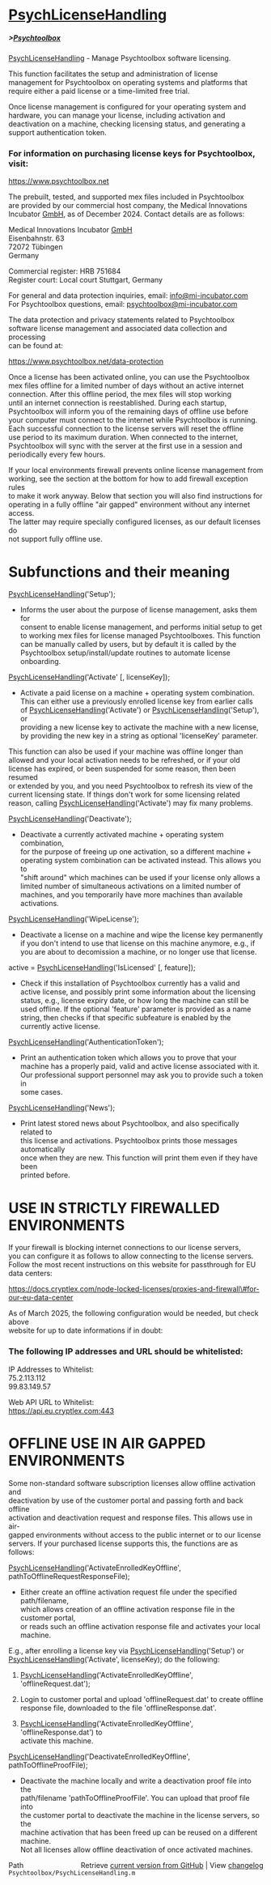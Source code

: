 # [PsychLicenseHandling](PsychLicenseHandling)
##### >[Psychtoolbox](Psychtoolbox)

[PsychLicenseHandling](PsychLicenseHandling) - Manage Psychtoolbox software licensing.  
  
This function facilitates the setup and administration of license  
management for Psychtoolbox on operating systems and platforms that  
require either a paid license or a time-limited free trial.  
  
Once license management is configured for your operating system and  
hardware, you can manage your license, including activation and  
deactivation on a machine, checking licensing status, and generating a  
support authentication token.  
  
### For information on purchasing license keys for Psychtoolbox, visit:  
  
https://www.psychtoolbox.net  
  
The prebuilt, tested, and supported mex files included in Psychtoolbox  
are provided by our commercial host company, the Medical Innovations  
Incubator [GmbH](GmbH), as of December 2024. Contact details are as follows:  
  
Medical Innovations Incubator [GmbH](GmbH)  
Eisenbahnstr. 63  
72072 Tübingen  
Germany  
  
Commercial register: HRB 751684  
Register court: Local court Stuttgart, Germany  
  
For general and data protection inquiries, email: info@mi-incubator.com  
For Psychtoolbox questions, email: psychtoolbox@mi-incubator.com  
  
The data protection and privacy statements related to Psychtoolbox  
software license management and associated data collection and processing  
can be found at:  
  
https://www.psychtoolbox.net/data-protection  
  
Once a license has been activated online, you can use the Psychtoolbox  
mex files offline for a limited number of days without an active internet  
connection. After this offline period, the mex files will stop working  
until an internet connection is reestablished. During each startup,  
Psychtoolbox will inform you of the remaining days of offline use before  
your computer must connect to the internet while Psychtoolbox is running.  
Each successful connection to the license servers will reset the offline  
use period to its maximum duration. When connected to the internet,  
Psychtoolbox will sync with the server at the first use in a session and  
periodically every few hours.  
  
If your local environments firewall prevents online license management from  
working, see the section at the bottom for how to add firewall exception rules  
to make it work anyway. Below that section you will also find instructions for  
operating in a fully offline "air gapped" environment without any internet access.  
The latter may require specially configured licenses, as our default licenses do  
not support fully offline use.  
  
# Subfunctions and their meaning  
  
[PsychLicenseHandling](PsychLicenseHandling)('Setup');  
- Informs the user about the purpose of license management, asks them for  
consent to enable license management, and performs initial setup to get  
to working mex files for license managed Psychtoolboxes. This function  
can be manually called by users, but by default it is called by the  
Psychtoolbox setup/install/update routines to automate license onboarding.  
  
[PsychLicenseHandling](PsychLicenseHandling)('Activate' [, licenseKey]);  
- Activate a paid license on a machine + operating system combination.  
This can either use a previously enrolled license key from earlier calls  
of [PsychLicenseHandling](PsychLicenseHandling)('Activate') or [PsychLicenseHandling](PsychLicenseHandling)('Setup'), or  
providing a new license key to activate the machine with a new license,  
by providing the new key in a string as optional 'licenseKey' parameter.  
  
This function can also be used if your machine was offline longer than  
allowed and your local activation needs to be refreshed, or if your old  
license has expired, or been suspended for some reason, then been resumed  
or extended by you, and you need Psychtoolbox to refresh its view of the  
current licensing state. If things don't work for some licensing related  
reason, calling [PsychLicenseHandling](PsychLicenseHandling)('Activate') may fix many problems.  
  
[PsychLicenseHandling](PsychLicenseHandling)('Deactivate');  
- Deactivate a currently activated machine + operating system combination,  
for the purpose of freeing up one activation, so a different machine +  
operating system combination can be activated instead. This allows you to  
"shift around" which machines can be used if your license only allows a  
limited number of simultaneous activations on a limited number of  
machines, and you temporarily have more machines than available  
activations.  
  
[PsychLicenseHandling](PsychLicenseHandling)('WipeLicense');  
- Deactivate a license on a machine and wipe the license key permanently  
if you don't intend to use that license on this machine anymore, e.g., if  
you are about to decomission a machine, or no longer use that license.  
  
active = [PsychLicenseHandling](PsychLicenseHandling)('IsLicensed' [, feature]);  
- Check if this installation of Psychtoolbox currently has a valid and  
active license, and possibly print some information about the licensing  
status, e.g., license expiry date, or how long the machine can still be  
used offline. If the optional 'feature' parameter is provided as a name  
string, then checks if that specific subfeature is enabled by the  
currently active license.  
  
[PsychLicenseHandling](PsychLicenseHandling)('AuthenticationToken');  
- Print an authentication token which allows you to prove that your  
machine has a properly paid, valid and active license associated with it.  
Our professional support personnel may ask you to provide such a token in  
some cases.  
  
[PsychLicenseHandling](PsychLicenseHandling)('News');  
- Print latest stored news about Psychtoolbox, and also specifically related to  
this license and activations. Psychtoolbox prints those messages automatically  
once when they are new. This function will print them even if they have been  
printed before.  
  
  
# USE IN STRICTLY FIREWALLED ENVIRONMENTS  
  
If your firewall is blocking internet connections to our license servers,  
you can configure it as follows to allow connecting to the license servers.  
Follow the most recent instructions on this website for passthrough for EU data centers:  
  
https://docs.cryptlex.com/node-locked-licenses/proxies-and-firewall\#for-our-eu-data-center  
  
As of March 2025, the following configuration would be needed, but check above  
website for up to date informations if in doubt:  
  
### The following IP addresses and URL should be whitelisted:  
  
   IP Addresses to Whitelist:  
       75.2.113.112  
       99.83.149.57  
  
   Web API URL to Whitelist:  
       https://api.eu.cryptlex.com:443  
  
# OFFLINE USE IN AIR GAPPED ENVIRONMENTS  
  
Some non-standard software subscription licenses allow offline activation and  
deactivation by use of the customer portal and passing forth and back offline  
activation and deactivation request and response files. This allows use in air-  
gapped environments without access to the public internet or to our license  
servers. If your purchased license supports this, the functions are as follows:  
  
[PsychLicenseHandling](PsychLicenseHandling)('ActivateEnrolledKeyOffline', pathToOfflineRequestResponseFile);  
- Either create an offline activation request file under the specified path/filename,  
which allows creation of an offline activation response file in the customer portal,  
or reads such an offline activation response file and activates your local machine.  
  
E.g., after enrolling a license key via [PsychLicenseHandling](PsychLicenseHandling)('Setup') or  
[PsychLicenseHandling](PsychLicenseHandling)('Activate', licenseKey); do the following:  
  
1. [PsychLicenseHandling](PsychLicenseHandling)('ActivateEnrolledKeyOffline', 'offlineRequest.dat');  
  
2. Login to customer portal and upload 'offlineRequest.dat' to create offline  
   response file, downloaded to the file 'offlineResponse.dat'.  
  
3. [PsychLicenseHandling](PsychLicenseHandling)('ActivateEnrolledKeyOffline', 'offlineResponse.dat') to  
   activate this machine.  
  
[PsychLicenseHandling](PsychLicenseHandling)('DeactivateEnrolledKeyOffline', pathToOfflineProofFile);  
- Deactivate the machine locally and write a deactivation proof file into the  
path/filename 'pathToOfflineProofFile'. You can upload that proof file into  
the customer portal to deactivate the machine in the license servers, so the  
machine activation that has been freed up can be reused on a different machine.  
Not all licenses allow offline deactivation of once activated machines.  
  




<div class="code_header" style="text-align:right;">
  <span style="float:left;">Path&nbsp;&nbsp;</span> <span class="counter">Retrieve <a href=
  "https://raw.github.com/Psychtoolbox-3/Psychtoolbox-3/beta/Psychtoolbox/PsychLicenseHandling.m">current version from GitHub</a> | View <a href=
  "https://github.com/Psychtoolbox-3/Psychtoolbox-3/commits/beta/Psychtoolbox/PsychLicenseHandling.m">changelog</a></span>
</div>
<div class="code">
  <code>Psychtoolbox/PsychLicenseHandling.m</code>
</div>

